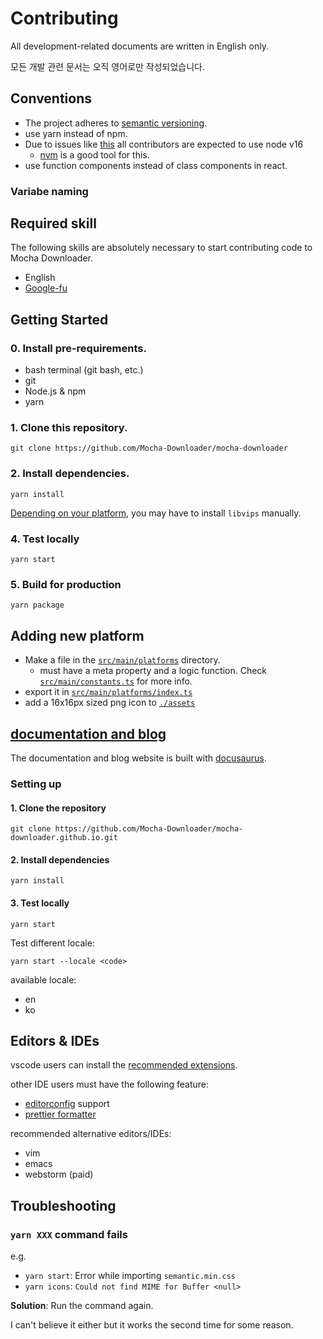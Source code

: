 # Contributing

All development-related documents are written in English only.

모든 개발 관련 문서는 오직 영어로만 작성되었습니다.

## Conventions

- The project adheres to [semantic versioning](https://semver.org).
- use yarn instead of npm.
- Due to issues like [this](https://github.com/nodejs/node-gyp/issues/2534) all contributors are expected to use node v16
  - [nvm](https://github.com/nvm-sh/nvm) is a good tool for this.
- use function components instead of class components in react.

### Variabe naming

## Required skill

The following skills are absolutely necessary to start contributing code to Mocha Downloader.

- English
- [Google-fu](https://www.urbandictionary.com/define.php?term=google-fu)

## Getting Started

### 0. Install pre-requirements.

- bash terminal (git bash, etc.)
- git
- Node.js & npm
- yarn

### 1. Clone this repository.

```
git clone https://github.com/Mocha-Downloader/mocha-downloader
```

### 2. Install dependencies.

```
yarn install
```

[Depending on your platform](https://sharp.pixelplumbing.com/install#prebuilt-binaries), you may have to install `libvips` manually.

### 4. Test locally

```
yarn start
```

### 5. Build for production

```
yarn package
```

## Adding new platform

- Make a file in the [`src/main/platforms`](./src/main/platforms) directory.
  - must have a meta property and a logic function. Check [`src/main/constants.ts`](./src/main/constants.ts) for more info.
- export it in [`src/main/platforms/index.ts`](./src/main/platforms/index.ts)
- add a 16x16px sized png icon to [`./assets`](./assets)

## [documentation and blog](https://github.com/Mocha-Downloader/mocha-downloader.github.io)

The documentation and blog website is built with [docusaurus](https://docusaurus.io).

### Setting up

#### 1. Clone the repository

```
git clone https://github.com/Mocha-Downloader/mocha-downloader.github.io.git
```

#### 2. Install dependencies

```
yarn install
```

#### 3. Test locally

```
yarn start
```

Test different locale:

```
yarn start --locale <code>
```

available locale:

- en
- ko

## Editors & IDEs

vscode users can install the [recommended extensions](./.vscode/extensions.json).

other IDE users must have the following feature:

- [editorconfig](./.editorconfig) support
- [prettier formatter](./.prettierrc)

recommended alternative editors/IDEs:

- vim
- emacs
- webstorm (paid)

## Troubleshooting

### `yarn XXX` command fails

e.g.

- `yarn start`: Error while importing `semantic.min.css`
- `yarn icons`: `Could not find MIME for Buffer <null>`

**Solution**: Run the command again.

I can't believe it either but it works the second time for some reason.
